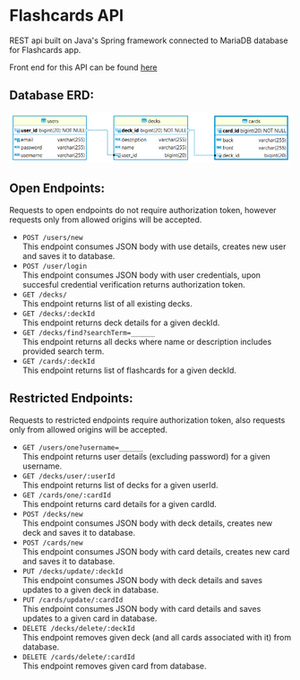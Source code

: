 # Flashcards API
REST api built on Java's Spring framework connected to MariaDB database for Flashcards app.  
  
Front end for this API can be found [here](https://github.com/smiauek/flashcards-client)  
  
## Database ERD:  
  
![erd](/erd/flashcards_db.png)  
  
## Open Endpoints:  
Requests to open endpoints do not require authorization token, however requests only from allowed origins will be accepted.  
  
- `POST /users/new`  
This endpoint consumes JSON body with use details, creates new user and saves it to database.  
- `POST /user/login`  
This endpoint consumes JSON body with user credentials, upon succesful credential verification returns authorization token.  
- `GET /decks/`  
This endpoint returns list of all existing decks.  
- `GET /decks/:deckId`  
This endpoint returns deck details for a given deckId.  
- `GET /decks/find?searchTerm=______`  
This endpoint returns all decks where name or description includes provided search term.  
- `GET /cards/:deckId`  
This endpoint returns list of flashcards for a given deckId.  
  
## Restricted Endpoints:  
Requests to restricted endpoints require authorization token, also requests only from allowed origins will be accepted.  
  
- `GET /users/one?username=______`  
This endpoint returns user details (excluding password) for a given username.
- `GET /decks/user/:userId`  
This endpoint returns list of decks for a given userId.  
- `GET /cards/one/:cardId`  
This endpoint returns card details for a given cardId.  
- `POST /decks/new`  
This endpoint consumes JSON body with deck details, creates new deck and saves it to database.  
- `POST /cards/new`  
This endpoint consumes JSON body with card details, creates new card and saves it to database.  
- `PUT /decks/update/:deckId`  
This endpoint consumes JSON body with deck details and saves updates to a given deck in database.  
- `PUT /cards/update/:cardId`  
This endpoint consumes JSON body with card details and saves updates to a given card in database.  
- `DELETE /decks/delete/:deckId`  
This endpoint removes given deck (and all cards associated with it) from database.  
- `DELETE /cards/delete/:cardId`  
This endpoint removes given card from database.


